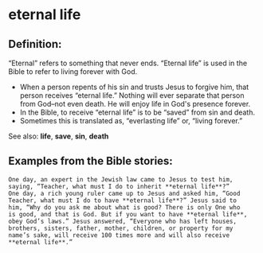 eternal life
============

Definition:
-----------

“Eternal” refers to something that never ends. “Eternal life”
is used in the Bible to refer to living forever with God.

-   When a person repents of his sin and trusts Jesus to forgive him,
    that person receives “eternal life.” Nothing will ever separate
    that person from God–not even death. He will enjoy life in God's
    presence forever.
-   In the Bible, to receive “eternal life” is to be “saved”
from sin
    and death.
-   Sometimes this is translated as, “everlasting life” or, “living
    forever.”

See also: **life**, **save**, **sin**, **death**

Examples from the Bible stories:
--------------------------------

    One day, an expert in the Jewish law came to Jesus to test him,
    saying, “Teacher, what must I do to inherit **eternal life**?”
    One day, a rich young ruler came up to Jesus and asked him, “Good
    Teacher, what must I do to have **eternal life**?” Jesus said to
    him, “Why do you ask me about what is good? There is only One who
    is good, and that is God. But if you want to have **eternal life**,
    obey God’s laws.” Jesus answered, “Everyone who has left houses,
    brothers, sisters, father, mother, children, or property for my
    name’s sake, will receive 100 times more and will also receive
    **eternal life**.”
